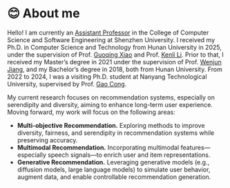 # 😊 About me
Hello! 
I am currently an [Assistant Professor](https://csse.szu.edu.cn/pages/user/index?id=1339) in the College of Computer Science and Software Engineering at Shenzhen University.
I received my Ph.D. in Computer Science and Technology from Hunan University in 2025, under the supervision of Prof. [Guoqing Xiao](http://csee.hnu.edu.cn/people/xiaoguoqing) and Prof. [Kenli Li](http://csee.hnu.edu.cn/people/likenli).
Prior to that, I received my Master’s degree in 2021 under the supervision of Prof. [Wenjun Jiang](http://csee.hnu.edu.cn/people/jiangwenjun), and my Bachelor’s degree in 2018, both from Hunan University.
From 2022 to 2024, I was a visiting Ph.D. student at Nanyang Technological University, supervised by Prof. [Gao Cong](https://personal.ntu.edu.sg/gaocong/).

My current research focuses on recommendation systems, especially on serendipity and diversity, aiming to enhance long-term user experience. Moving forward, my work will focus on the following areas:
- **Multi-objective Recommendation.** Exploring methods to improve diversity, fairness, and serendipity in recommendation systems while preserving accuracy.  
- **Multimodal Recommendation.** Incorporating multimodal features—especially speech signals—to enrich user and item representations.  
- **Generative Recommendation.** Leveraging generative models (e.g., diffusion models, large language models) to simulate user behavior, augment data, and enable controllable recommendation generation.
